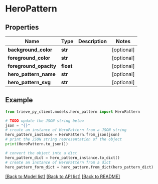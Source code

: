# HeroPattern


## Properties

Name | Type | Description | Notes
------------ | ------------- | ------------- | -------------
**background_color** | **str** |  | [optional] 
**foreground_color** | **str** |  | [optional] 
**foreground_opacity** | **float** |  | [optional] 
**hero_pattern_name** | **str** |  | [optional] 
**hero_pattern_svg** | **str** |  | [optional] 

## Example

```python
from trieve_py_client.models.hero_pattern import HeroPattern

# TODO update the JSON string below
json = "{}"
# create an instance of HeroPattern from a JSON string
hero_pattern_instance = HeroPattern.from_json(json)
# print the JSON string representation of the object
print(HeroPattern.to_json())

# convert the object into a dict
hero_pattern_dict = hero_pattern_instance.to_dict()
# create an instance of HeroPattern from a dict
hero_pattern_form_dict = hero_pattern.from_dict(hero_pattern_dict)
```
[[Back to Model list]](../README.md#documentation-for-models) [[Back to API list]](../README.md#documentation-for-api-endpoints) [[Back to README]](../README.md)


